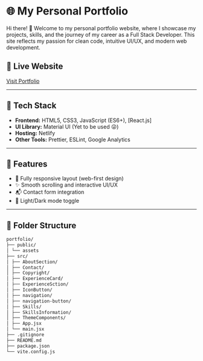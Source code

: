 # 🌐 My Personal Portfolio

Hi there! 👋 Welcome to my personal portfolio website, where I showcase my projects, skills, and the journey of my career as a Full Stack Developer. This site reflects my passion for clean code, intuitive UI/UX, and modern web development.

## 🔗 Live Website
[Visit Portfolio](https://meninblack.netlify.app/)

---

## 🚀 Tech Stack

- **Frontend:** HTML5, CSS3, JavaScript (ES6+), [React.js]
- **UI Library:** Material UI (Yet to be used 😜)
- **Hosting:** Netlify
- **Other Tools:** Prettier, ESLint, Google Analytics

---

## 🧠 Features

- 🎯 Fully responsive layout (web-first design)
- ✨ Smooth scrolling and interactive UI/UX
- 📬 Contact form integration
- 🌙 Light/Dark mode toggle

---

## 📂 Folder Structure

```bash
portfolio/
├── public/
│ └── assets
├── src/
│ ├── AboutSection/
│ ├── Contact/
│ ├── Copyright/
│ ├── ExperienceCard/
│ ├── ExperienceSction/
│ ├── IconButton/
│ ├── navigation/
│ ├── navigation-button/
│ ├── Skills/
│ ├── SkillsInformation/
│ ├── ThemeComponents/
│ ├── App.jsx
│ └── main.jsx
├── .gitignore
├── README.md
├── package.json
└── vite.config.js